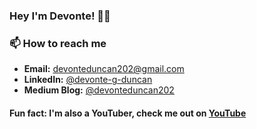 ### Hey I'm Devonte! ✌🏾

### 📫 How to reach me
* __Email:__ [devonteduncan202@gmail.com](mailto:devonteduncan202@gmail.com)
* __LinkedIn:__ [@devonte-g-duncan](https://www.linkedin.com/in/devonte-g-duncan-85ba96124/)
* __Medium Blog:__ [@devonteduncan202](https://medium.com/@devonteduncan202)

#### Fun fact: I'm also a YouTuber, check me out on [YouTube](https://www.youtube.com/channel/UCv_fZCW390czCcFbIgU7nLg)

